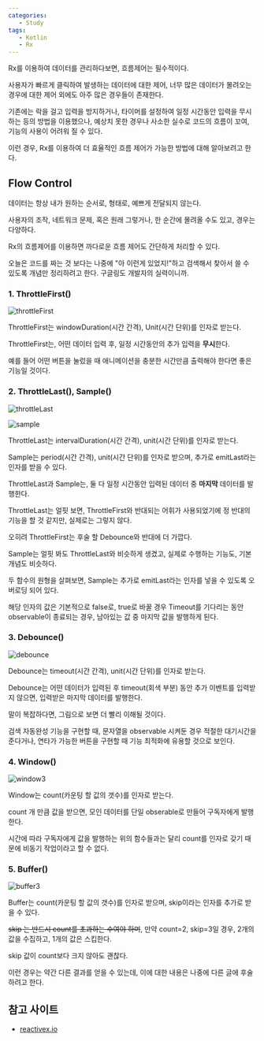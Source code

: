 ```yaml
---
categories: 
   - Study
tags:
   - Kotlin
   - Rx
---
```




Rx를 이용하여 데이터를 관리하다보면, 흐름제어는 필수적이다.

사용자가 빠르게 클릭하여 발생하는 데이터에 대한 제어, 너무 많은 데이터가 몰려오는 경우에 대한 제어 외에도 아주 많은 경우들이 존재한다.

기존에는 락을 걸고 입력을 방지하거나, 타이머를 설정하여 일정 시간동안 입력을 무시하는 등의 방법을 이용했으나, 예상치 못한 경우나 사소한 실수로 코드의 흐름이 꼬여, 기능의 사용이 어려워 질 수 있다.

이런 경우, Rx를 이용하여 더 효율적인 흐름 제어가 가능한 방법에 대해 알아보려고 한다.

## Flow Control

데이터는 항상 내가 원하는 순서로, 형태로, 예쁘게 전달되지 않는다.

사용자의 조작, 네트워크 문제, 혹은 원래 그렇거나, 한 순간에 몰려올 수도 있고, 경우는 다양하다.

Rx의 흐름제어를 이용하면 까다로운 흐름 제어도 간단하게 처리할 수 있다.

오늘은 코드를 짜는 것 보다는 나중에 "아 이런게 있었지!"하고 검색해서 찾아서 쓸 수 있도록 개념만 정리하려고 한다. 구글링도 개발자의 실력이니까.



### 1. ThrottleFirst()

![throttleFirst](https://github.com/danggai/danggai.github.io/blob/master/assets/image/20201027/throttleFirst.png?raw=true)

ThrottleFirst는 windowDuration(시간 간격), Unit(시간 단위)를 인자로 받는다.

ThrottleFirst는, 어떤 데이터 입력 후, 일정 시간동안의 추가 입력을 **무시**한다.

예를 들어 어떤 버튼을 눌렀을 때 애니메이션을 충분한 시간만큼 출력해야 한다면 좋은 기능일 것이다.



### 2. ThrottleLast(), Sample()

![throttleLast](https://github.com/danggai/danggai.github.io/blob/master/assets/image/20201027/throttleLast.png?raw=true)

![sample](https://github.com/danggai/danggai.github.io/blob/master/assets/image/20201027/sample.png?raw=true)

ThrottleLast는 intervalDuration(시간 간격), unit(시간 단위)를 인자로 받는다.

Sample는 period(시간 간격), unit(시간 단위)를 인자로 받으며, 추가로 emitLast라는 인자를 받을 수 있다.

ThrottleLast과 Sample는, 둘 다 일정 시간동안 입력된 데이터 중 **마지막** 데이터를 발행한다.

ThrottleLast는 얼핏 보면, ThrottleFirst와 반대되는 어휘가 사용되었기에 정 반대의 기능을 할 것 같지만, 실제로는 그렇지 않다.

오히려 ThrottleFirst는 후술 할 Debounce와 반대에 더 가깝다.



Sample는 얼핏 봐도 ThrottleLast와 비슷하게 생겼고, 실제로 수행하는 기능도, 기본 개념도 비슷하다.

두 함수의 원형을 살펴보면, Sample는 추가로 emitLast라는 인자를 넣을 수 있도록 오버로딩 되어 있다.

해당 인자의 값은 기본적으로 false로, true로 바꿀 경우 Timeout를 기다리는 동안 observable이 종료되는 경우, 남아있는 값 중 마지막 값을 발행하게 된다.



### 3. Debounce()

![debounce](https://github.com/danggai/danggai.github.io/blob/master/assets/image/20201027/debounce.png?raw=true)

Debounce는 timeout(시간 간격), unit(시간 단위)를 인자로 받는다.

Debounce는 어떤 데이터가 입력된 후 timeout(회색 부분) 동안 추가 이벤트를 입력받지 않으면, 입력받은 마지막 데이터를 발행한다.

말이 복잡하다면, 그림으로 보면 더 빨리 이해될 것이다. 

검색 자동완성 기능을 구현할 때, 문자열을 observable 시켜둔 경우 적절한 대기시간을 준다거나, 연타가 가능한 버튼을 구현할 때 기능 최적화에 유용할 것으로 보인다.



### 4. Window()

![window3](https://github.com/danggai/danggai.github.io/blob/master/assets/image/20201027/window3.png?raw=true)

Window는 count(카운팅 할 값의 갯수)를 인자로 받는다.

count 개 만큼 값을 받으면, 모인 데이터를 단일 obserable로 만들어 구독자에게 발행한다. 

시간에 따라 구독자에게 값을 발행하는 위의 함수들과는 달리 count를 인자로 갖기 때문에 비동기 작업이라고 할 수 없다.



### 5. Buffer()

![buffer3](https://github.com/danggai/danggai.github.io/blob/master/assets/image/20201027/buffer3.png?raw=true)

Buffer는 count(카운팅 할 값의 갯수)를 인자로 받으며, skip이라는 인자를 추가로 받을 수 있다.

~~skip 는 반드시 count를 초과하는 수여야 하며~~, 만약 count=2, skip=3일 경우, 2개의 값을 수집하고, 1개의 값은 스킵한다.

skip 값이 count보다 크지 않아도 괜찮다.

이런 경우는 약간 다른 결과를 얻을 수 있는데, 이에 대한 내용은 나중에 다른 글에 후술하려고 한다.



## 참고 사이트

  - [reactivex.io](http://reactivex.io/RxJava/javadoc/io/reactivex/Flowable.html#flatMap-io.reactivex.functions.Function-)